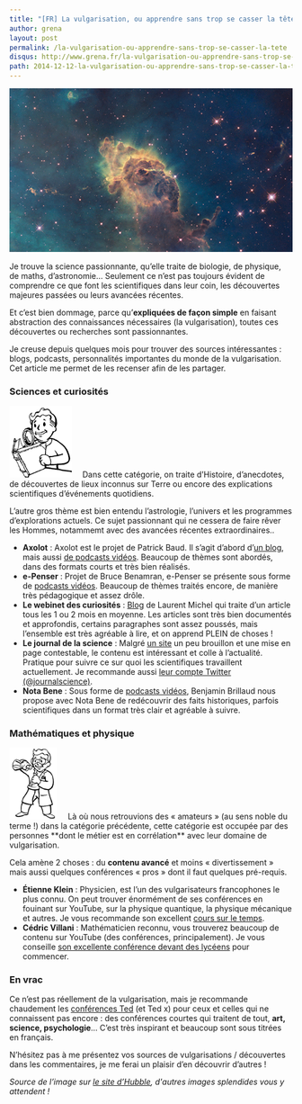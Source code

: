 ```yaml
---
title: "[FR] La vulgarisation, ou apprendre sans trop se casser la tête"
author: grena
layout: post
permalink: /la-vulgarisation-ou-apprendre-sans-trop-se-casser-la-tete
disqus: http://www.grena.fr/la-vulgarisation-ou-apprendre-sans-trop-se-casser-la-tete
path: 2014-12-12-la-vulgarisation-ou-apprendre-sans-trop-se-casser-la-tete.md
---
```


<img src="/assets/img/posts/huble-space.jpg" class="align-center img-thumbnail">

Je trouve la science passionnante, qu’elle traite de biologie, de physique, de maths, d’astronomie… Seulement ce n’est pas toujours évident de comprendre ce que font les scientifiques dans leur coin, les découvertes majeures passées ou leurs avancées récentes.

Et c’est bien dommage, parce qu’**expliquées de façon simple** en faisant abstraction des connaissances nécessaires (la vulgarisation), toutes ces découvertes ou recherches sont passionnantes.

Je creuse depuis quelques mois pour trouver des sources intéressantes : blogs, podcasts, personnalités importantes du monde de la vulgarisation. Cet article me permet de les recenser afin de les partager.

### Sciences et curiosités

<img src="/assets/img/posts/pipboy-comprehension.gif" class="pull-left" style="margin-right:15px;" />
Dans cette catégorie, on traite d’Histoire, d’anecdotes, de découvertes de lieux inconnus sur Terre ou encore des explications scientifiques d’événements quotidiens.

L’autre gros thème est bien entendu l’astrologie, l’univers et les programmes d’explorations actuels. Ce sujet passionnant qui ne cessera de faire rêver les Hommes, notammemt avec des avancées récentes extraordinaires..

- **Axolot** : Axolot est le projet de Patrick Baud. Il s’agit d’abord d’[un blog](http://www.axolot.info/), mais aussi [de podcasts vidéos](https://www.youtube.com/user/Axolotblog). Beaucoup de thèmes sont abordés, dans des formats courts et très bien réalisés.
- **e-Penser** : Projet de Bruce Benamran, e-Penser se présente sous forme de [podcasts vidéos](https://www.youtube.com/user/epenser1/featured). Beaucoup de thèmes traités encore, de manière très pédagogique et assez drôle.
- **Le webinet des curiosités** : [Blog](http://webinet.cafe-sciences.org/) de Laurent Michel qui traite d’un article tous les 1 ou 2 mois en moyenne. Les articles sont très bien documentés et approfondis, certains paragraphes sont assez poussés, mais l’ensemble est très agréable à lire, et on apprend PLEIN de choses !
- **Le journal de la science** : Malgré [un site](http://www.journaldelascience.fr/) un peu brouillon et une mise en page contestable, le contenu est intéressant et colle à l’actualité. Pratique pour suivre ce sur quoi les scientifiques travaillent actuellement. Je recommande aussi [leur compte Twitter (@journalscience)](https://twitter.com/journalscience).
- **Nota Bene** : Sous forme de [podcasts vidéos](https://www.youtube.com/user/notabenemovies/featured), Benjamin Brillaud nous propose avec Nota Bene de redécouvrir des faits historiques, parfois scientifiques dans un format très clair et agréable à suivre.

### Mathématiques et physique

<img src="/assets/img/posts/pipboy-science.gif" class="pull-left" style="margin-right:15px;" />
Là où nous retrouvions des « amateurs » (au sens noble du terme !) dans la catégorie précédente, cette catégorie est occupée par des personnes **dont le métier est en corrélation** avec leur domaine de vulgarisation.

Cela amène 2 choses : du **contenu avancé** et moins « divertissement » mais aussi quelques conférences « pros » dont il faut quelques pré-requis.

- **Étienne Klein** : Physicien, est l’un des vulgarisateurs francophones le plus connu. On peut trouver énormément de ses conférences en fouinant sur YouTube, sur la physique quantique, la physique mécanique et autres. Je vous recommande son excellent [cours sur le temps](https://www.youtube.com/watch?v=NDYIdBMLQR0).
- **Cédric Villani** : Mathématicien reconnu, vous trouverez beaucoup de contenu sur YouTube (des conférences, principalement). Je vous conseille [son excellente conférence devant des lycéens](https://www.youtube.com/watch?v=2Qb9mzqxr3c) pour commencer.

### En vrac

Ce n’est pas réellement de la vulgarisation, mais je recommande chaudement les [conférences Ted](http://www.ted.com/) (et Ted x) pour ceux et celles qui ne connaissent pas encore : des conférences courtes qui traitent de tout, **art, science, psychologie**… C’est très inspirant et beaucoup sont sous titrées en français.

N’hésitez pas à me présentez vos sources de vulgarisations / découvertes dans les commentaires, je me ferai un plaisir d’en découvrir d’autres !

_Source de l’image sur [le site d’Hubble](http://hubblesite.org/gallery/album/pr2009025i), d'autres images splendides vous y attendent !_
